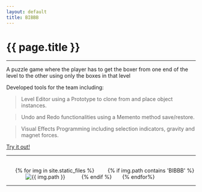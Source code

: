 ```yaml
---
layout: default
title: BIBBB
---
```

# {{ page.title }}

---

A puzzle game where the player has to get the boxer from one end of the level to the other using only the boxes in that level

Developed tools for the team including:

> Level Editor using a Prototype to clone from and place object instances.

> Undo and Redo functionalities using a Memento method save/restore.

> Visual Effects Programming including selection indicators, gravity and magnet forces. 

[Try it out!](http://games.digipen.edu/games/bibbb)

---

<html>
    <div class="grid-img">
        {% for img in site.static_files %}
            {% if img.path contains 'BIBBB' %}
                <img class="img-gallery" src="{{ img.path }}" alt="{{ img.path }}">
            {% endif %}
        {% endfor%}
    </div>
</html>

---

